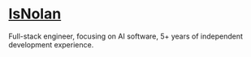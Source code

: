 # [IsNolan](https://iwashere.fun)

Full-stack engineer, focusing on AI software, 5+ years of independent development experience.

